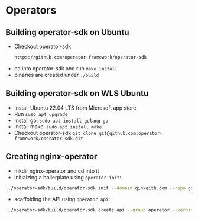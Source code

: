 # Operators

## Building operator-sdk on Ubuntu

- Checkout [operator-sdk](https://github.com/operator-framework/operator-sdk)
  ```bash
  https://github.com/operator-framework/operator-sdk
  ```
- cd into operator-sdk and run `make install`
- binaries are created under `./build`

## Building operator-sdk on WLS Ubuntu

- Install Ubuntu 22.04 LTS from Microsoft app store
- Run `suso apt upgrade`
- Install go: `sudo apt install golang-go`
- Install make: `sudo apt install make`
- Checkout operator-sdk `git clone git@github.com:operator-framework/operator-sdk.git`

## Creating nginx-operator
- mkdir nginx-operator and cd into it
- initialzing a boilerplate using `operator init`:
```bash
../operator-sdk/build/operator-sdk init --domain qinkeith.com --repo github.com/example/nginx-operator
```
- scaffolding the API using `operator api`:
```bash
../operator-sdk/build/operator-sdk create api --group operator --version v1alpha1 --kind NginxOperator --resource --controller
```
